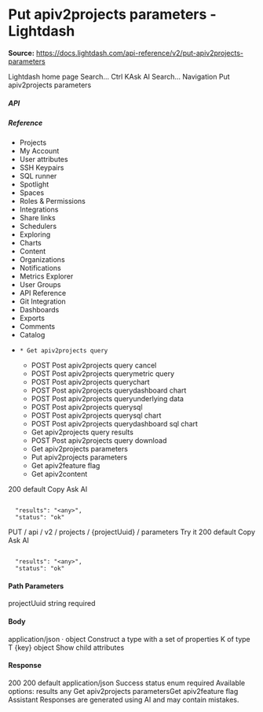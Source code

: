 # Put apiv2projects parameters - Lightdash

**Source:** https://docs.lightdash.com/api-reference/v2/put-apiv2projects-parameters

Lightdash home page
Search...
Ctrl KAsk AI
Search...
Navigation
Put apiv2projects parameters
##### API


##### Reference
  * Projects
  * My Account
  * User attributes
  * SSH Keypairs
  * SQL runner
  * Spotlight
  * Spaces
  * Roles & Permissions
  * Integrations
  * Share links
  * Schedulers
  * Exploring
  * Charts
  * Content
  * Organizations
  * Notifications
  * Metrics Explorer
  * User Groups
  * API Reference
  * Git Integration
  * Dashboards
  * Exports
  * Comments
  * Catalog
  *     * Get apiv2projects query
    * POST
Post apiv2projects query cancel
    * POST
Post apiv2projects querymetric query
    * POST
Post apiv2projects querychart
    * POST
Post apiv2projects querydashboard chart
    * POST
Post apiv2projects queryunderlying data
    * POST
Post apiv2projects querysql
    * POST
Post apiv2projects querysql chart
    * POST
Post apiv2projects querydashboard sql chart
    * Get apiv2projects query results
    * POST
Post apiv2projects query download
    * Get apiv2projects parameters
    * Put apiv2projects parameters
    * Get apiv2feature flag
    * Get apiv2content


200
default
Copy
Ask AI
```

  "results": "<any>",
  "status": "ok"

```

PUT
/
api
/
v2
/
projects
/
{projectUuid}
/
parameters
Try it
200
default
Copy
Ask AI
```

  "results": "<any>",
  "status": "ok"

```

#### Path Parameters
projectUuid
string
required
#### Body
application/json · object
Construct a type with a set of properties K of type T
{key}
object
Show child attributes
#### Response
200
200 default
application/json
Success
status
enum<string>
required
Available options: 
results
any
Get apiv2projects parametersGet apiv2feature flag
Assistant
Responses are generated using AI and may contain mistakes.


